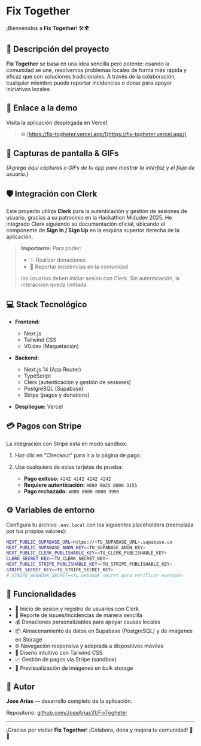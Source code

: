 # Fix Together

¡Bienvenidos a **Fix Together**! 🛠️🌍

## 📖 Descripción del proyecto

**Fix Together** se basa en una idea sencilla pero potente: cuando la comunidad se une, resolvemos problemas locales de forma más rápida y eficaz que con soluciones tradicionales. A través de la colaboración, cualquier miembro puede reportar incidencias o donar para apoyar iniciativas locales.

## 🔗 Enlace a la demo

Visita la aplicación desplegada en Vercel:

> 🌐 [https://fix-togheter.vercel.app/](https://fix-togheter.vercel.app/)

## 📸 Capturas de pantalla & GIFs

*(Agrega aquí capturas o GIFs de tu app para mostrar la interfaz y el flujo de usuario.)*

## 🛡️ Integración con Clerk

Este proyecto utiliza **Clerk** para la autenticación y gestión de sesiones de usuario, gracias a su patrocinio en la Hackathon Midudev 2025. He integrado Clerk siguiendo su documentación oficial, ubicando el componente de **Sign In / Sign Up** en la esquina superior derecha de la aplicación.

> **Importante:** Para poder:
>
> * ✨ Realizar donaciones
> * 🐛 Reportar incidencias en la comunidad
>
> los usuarios deben iniciar sesión con Clerk. Sin autenticación, la interacción queda limitada.

## 💻 Stack Tecnológico

* **Frontend:**

  * Next.js
  * Tailwind CSS
  * V0.dev (Maquetación)
* **Backend:**

  * Next.js 14 (App Router)
  * TypeScript
  * Clerk (autenticación y gestión de sesiones)
  * PostgreSQL (Supabase)
  * Stripe (pagos y donations)
* **Despliegue:** Vercel

## 💳 Pagos con Stripe

La integración con Stripe está en modo sandbox:

1. Haz clic en "Checkout" para ir a la página de pago.
2. Usa cualquiera de estas tarjetas de prueba:

   * **Pago exitoso:** `4242 4242 4242 4242`
   * **Requiere autenticación:** `4000 0025 0000 3155`
   * **Pago rechazado:** `4000 0000 0000 9995`

## ⚙️ Variables de entorno

Configura tu archivo `.env.local` con los siguientes placeholders (reemplaza por tus propios valores):

```bash
NEXT_PUBLIC_SUPABASE_URL=https://<TU_SUPABASE_URL>.supabase.co
NEXT_PUBLIC_SUPABASE_ANON_KEY=<TU_SUPABASE_ANON_KEY>
NEXT_PUBLIC_CLERK_PUBLISHABLE_KEY=<TU_CLERK_PUBLISHABLE_KEY>
CLERK_SECRET_KEY=<TU_CLERK_SECRET_KEY>
NEXT_PUBLIC_STRIPE_PUBLISHABLE_KEY=<TU_STRIPE_PUBLISHABLE_KEY>
STRIPE_SECRET_KEY=<TU_STRIPE_SECRET_KEY>
# STRIPE_WEBHOOK_SECRET=<Tu webhook secret para verificar eventos>
```

## 🚀 Funcionalidades

* 🔐 Inicio de sesión y registro de usuarios con Clerk
* 📝 Reporte de issues/incidencias de manera sencilla
* 💰 Donaciones personalizables para apoyar causas locales
* 📦 Almacenamiento de datos en Supabase (PostgreSQL) y de imágenes en Storage
* 🌐 Navegación responsiva y adaptada a dispositivos móviles
* 🎨 Diseño intuitivo con Tailwind CSS
* 📈 Gestión de pagos vía Stripe (sandbox)
* 📸 Previsualización de imágenes en bulk storage

## 🧑 Autor

**Jose Arias** — desarrollo completo de la aplicación.

Repositorio: [github.com/JoseArias31/FixTogheter](https://github.com/JoseArias31/FixTogheter)

---

¡Gracias por visitar **Fix Together**! ¡Colabora, dona y mejora tu comunidad! 💪🌟
